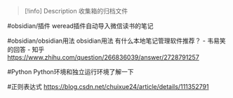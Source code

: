 > [!info] Description
> 收集箱的归档文件

#obsidian/插件 weread插件自动导入微信读书的笔记

#obsidian/obsidian用法 obsidian用法 有什么本地笔记管理软件推荐？ - 韦易笑的回答 - 知乎 https://www.zhihu.com/question/266836039/answer/2728791257

#Python Python环境和独立运行环境了解一下

#正则表达式 https://blog.csdn.net/chuixue24/article/details/111352791


